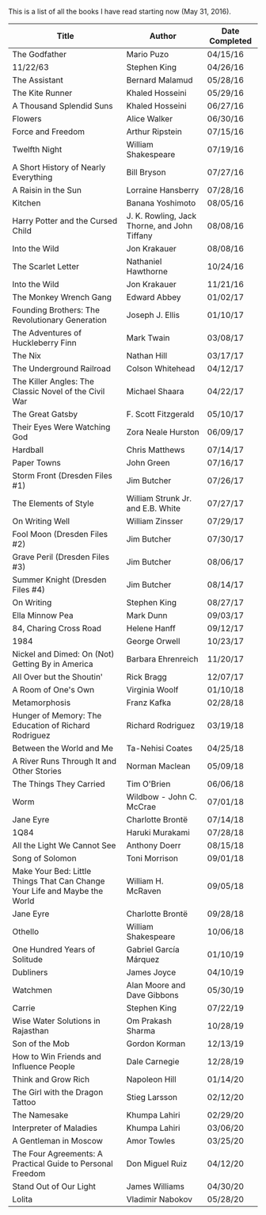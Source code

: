 This is a list of all the books I have read starting now (May 31, 2016).


| Title                                    | Author                                   | Date Completed |
| ---------------------------------------- | ---------------------------------------- | -------------- |
| The Godfather                            | Mario Puzo                               | 04/15/16       |
| 11/22/63                                 | Stephen King                             | 04/26/16       |
| The Assistant                            | Bernard Malamud                          | 05/28/16       |
| The Kite Runner                          | Khaled Hosseini                          | 05/29/16       |
| A Thousand Splendid Suns                 | Khaled Hosseini                          | 06/27/16       |
| Flowers                                  | Alice Walker                             | 06/30/16       |
| Force and Freedom                        | Arthur Ripstein                          | 07/15/16       |
| Twelfth Night                            | William Shakespeare                      | 07/19/16       |
| A Short History of Nearly Everything     | Bill Bryson                              | 07/27/16       |
| A Raisin in the Sun                      | Lorraine Hansberry                       | 07/28/16       |
| Kitchen                                  | Banana Yoshimoto                         | 08/05/16       |
| Harry Potter and the Cursed Child        | J. K. Rowling, Jack Thorne, and John Tiffany | 08/08/16       |
| Into the Wild                            | Jon Krakauer                             | 08/08/16       |
| The Scarlet Letter                       | Nathaniel Hawthorne                      | 10/24/16       |
| Into the Wild                            | Jon Krakauer                             | 11/21/16       |
| The Monkey Wrench Gang                   | Edward Abbey                             | 01/02/17       |
| Founding Brothers: The Revolutionary Generation | Joseph J. Ellis                          | 01/10/17       |
| The Adventures of Huckleberry Finn       | Mark Twain                               | 03/08/17       |
| The Nix                                  | Nathan Hill                              | 03/17/17       |
| The Underground Railroad                 | Colson Whitehead                         | 04/12/17       |
| The Killer Angles: The Classic Novel of the Civil War | Michael Shaara                           | 04/22/17       |
| The Great Gatsby                         | F. Scott Fitzgerald                      | 05/10/17       |
| Their Eyes Were Watching God             | Zora Neale Hurston                       | 06/09/17       |
| Hardball                                 | Chris Matthews                           | 07/14/17       |
| Paper Towns                              | John Green                               | 07/16/17       |
| Storm Front (Dresden Files #1)           | Jim Butcher                              | 07/26/17       |
| The Elements of Style                    | William Strunk Jr. and E.B. White        | 07/27/17       |
| On Writing Well                          | William Zinsser                          | 07/29/17       |
| Fool Moon (Dresden Files #2)             | Jim Butcher                              | 07/30/17       |
| Grave Peril (Dresden Files #3)           | Jim Butcher                              | 08/06/17       |
| Summer Knight (Dresden Files #4)         | Jim Butcher                              | 08/14/17       |
| On Writing                               | Stephen King                             | 08/27/17       |
| Ella Minnow Pea                          | Mark Dunn                                | 09/03/17       |
| 84, Charing Cross Road                   | Helene Hanff                             | 09/12/17       |
| 1984                                     | George Orwell                            | 10/23/17       |
| Nickel and Dimed: On (Not) Getting By in America | Barbara Ehrenreich                       | 11/20/17       |
| All Over but the Shoutin'                | Rick Bragg                               | 12/07/17       |
| A Room of One's Own                      | Virginia Woolf                           | 01/10/18       |
| Metamorphosis                            | Franz Kafka                              | 02/28/18       |
| Hunger of Memory: The Education of Richard Rodriguez | Richard Rodriguez                        | 03/19/18       |
| Between the World and Me                 | Ta-Nehisi Coates                         | 04/25/18       |
| A River Runs Through It and Other Stories | Norman Maclean                           | 05/09/18       |
| The Things They Carried                  | Tim O'Brien                              | 06/06/18       |
| Worm                                     | Wildbow - John C. McCrae                 | 07/01/18       |
| Jane Eyre                                | Charlotte Brontë                         | 07/14/18       |
| 1Q84                                     | Haruki Murakami                          | 07/28/18       |
| All the Light We Cannot See              | Anthony Doerr                            | 08/15/18       |
| Song of Solomon                          | Toni Morrison                            | 09/01/18       |
| Make Your Bed: Little Things That Can Change Your Life and Maybe the World | William H. McRaven                       | 09/05/18       |
| Jane Eyre                                | Charlotte Brontë                         | 09/28/18       |
| Othello                                  | William Shakespeare                      | 10/06/18       |
| One Hundred Years of Solitude            | Gabriel García Márquez                   | 01/10/19       |
| Dubliners                                | James Joyce                              | 04/10/19       |
| Watchmen                                 | Alan Moore and Dave Gibbons              | 05/30/19       |
| Carrie                                   | Stephen King                             | 07/22/19       |
| Wise Water Solutions in Rajasthan        | Om Prakash Sharma                        | 10/28/19       |
| Son of the Mob                           | Gordon Korman                            | 12/13/19       |
| How to Win Friends and Influence People  | Dale Carnegie                            | 12/28/19       |
| Think and Grow Rich                      | Napoleon Hill                            | 01/14/20       |
| The Girl with the Dragon Tattoo          | Stieg Larsson                            | 02/12/20       |
| The Namesake                             | Khumpa Lahiri                            | 02/29/20       |
| Interpreter of Maladies                  | Khumpa Lahiri                            | 03/06/20       |
| A Gentleman in Moscow                    | Amor Towles                              | 03/25/20       |
| The Four Agreements: A Practical Guide to Personal Freedom | Don Miguel Ruiz                          | 04/12/20       |
| Stand Out of Our Light                   | James Williams                           | 04/30/20       |
| Lolita                                   | Vladimir Nabokov                         | 05/28/20       |
